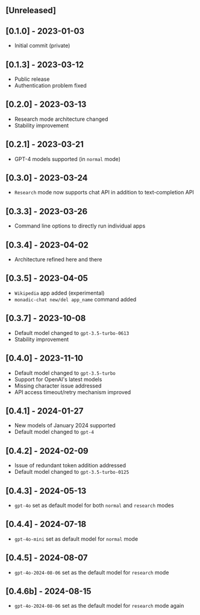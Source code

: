 ## [Unreleased]

## [0.1.0] - 2023-01-03

- Initial commit (private)

## [0.1.3] - 2023-03-12

- Public release
- Authentication problem fixed

## [0.2.0] - 2023-03-13

- Research mode architecture changed
- Stability improvement

## [0.2.1] - 2023-03-21

- GPT-4 models supported (in `normal` mode)

## [0.3.0] - 2023-03-24

- `Research` mode now supports chat API in addition to text-completion API

## [0.3.3] - 2023-03-26

- Command line options to directly run individual apps

## [0.3.4] - 2023-04-02

- Architecture refined here and there

## [0.3.5] - 2023-04-05

- `Wikipedia` app added (experimental)
- `monadic-chat new/del app_name` command added

## [0.3.7] - 2023-10-08

- Default model changed to `gpt-3.5-turbo-0613`
- Stability improvement

## [0.4.0] - 2023-11-10

- Default model changed to `gpt-3.5-turbo`
- Support for OpenAI's latest models
- Missing character issue addressed
- API access timeout/retry mechanism improved

## [0.4.1] - 2024-01-27

- New models of January 2024 supported
- Default model changed to `gpt-4`

## [0.4.2] - 2024-02-09

- Issue of redundant token addition addressed
- Default model changed to `gpt-3.5-turbo-0125`

## [0.4.3] - 2024-05-13

- `gpt-4o` set as default model for both `normal` and `research` modes

## [0.4.4] - 2024-07-18

- `gpt-4o-mini` set as default model for `normal` mode

## [0.4.5] - 2024-08-07
- `gpt-4o-2024-08-06` set as the default model for `research` mode

## [0.4.6b] - 2024-08-15
- `gpt-4o-2024-08-06` set as the default model for `research` mode again
